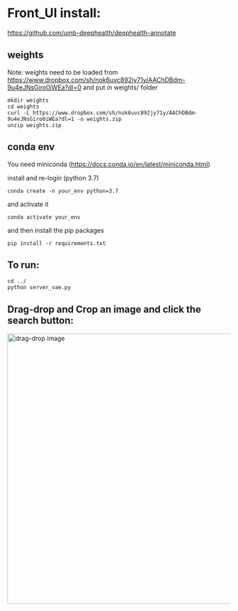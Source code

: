 # Front_UI install:
https://github.com/umb-deephealth/deephealth-annotate

## weights

Note: weights need to be loaded from https://www.dropbox.com/sh/nok6uvc892jy71y/AAChDBdm-9u4eJNsGiro0iWEa?dl=0 and put in weights/ folder

```
mkdir weights
cd weights
curl -L https://www.dropbox.com/sh/nok6uvc892jy71y/AAChDBdm-9u4eJNsGiro0iWEa?dl=1 -o weights.zip
unzip weights.zip
```
## conda env
You need miniconda (https://docs.conda.io/en/latest/miniconda.html)

install and re-login (python 3.7)
```
conda create -n your_env python=3.7
```

and activate it

```
conda activate your_env
```

and then install the pip packages

```
pip install -r requirements.txt
```

## To run:

```
cd ../
python server_vae.py
```
## Drag-drop and Crop an image and click the search button:
<img width="609" alt="drag-drop image" src="https://user-images.githubusercontent.com/22691548/174459159-dea3bca4-13cb-4ed0-afb4-0f5f87cd66d1.png">


